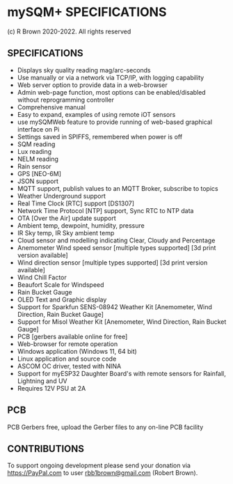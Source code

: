 # mySQM+ SPECIFICATIONS
(c) R Brown 2020-2022. All rights reserved  


## SPECIFICATIONS
 - Displays sky quality reading mag/arc-seconds
 - Use manually or via a network via TCP/IP, with logging capability
 - Web server option to provide data in a web-browser
 - Admin web-page function, most options can be enabled/disabled without reprogramming controller
 - Comprehensive manual
 - Easy to expand, examples of using remote iOT sensors
 - use mySQMWeb feature to provide running of web-based graphical interface on Pi
 - Settings saved in SPIFFS, remembered when power is off
 - SQM reading
 - Lux reading
 - NELM reading
 - Rain sensor
 - GPS [NEO-6M]
 - JSON support
 - MQTT support, publish values to an MQTT Broker, subscribe to topics
 - Weather Underground support
 - Real Time Clock [RTC] support [DS1307]
 - Network Time Protocol [NTP] support, Sync RTC to NTP data
 - OTA [Over the Air] update support
 - Ambient temp, dewpoint, humidity, pressure
 - IR Sky temp, IR Sky ambient temp
 - Cloud sensor and modelling indicating Clear, Cloudy and Percentage
 - Anemometer Wind speed sensor [multiple types supported] [3d print version available]
 - Wind direction sensor [multiple types supported] [3d print version available]
 - Wind Chill Factor
 - Beaufort Scale for Windspeed
 - Rain Bucket Gauge
 - OLED Text and Graphic display
 - Support for Sparkfun SENS-08942 Weather Kit [Anemometer, Wind Direction, Rain Bucket Gauge]
 - Support for Misol Weather Kit [Anemometer, Wind Direction, Rain Bucket Gauge]
 - PCB [gerbers available online for free]
 - Web-browser for remote operation
 - Windows application (Windows 11, 64 bit)
 - Linux application and source code
 - ASCOM OC driver, tested with NINA
 - Support for myESP32 Daughter Board's with remote sensors for Rainfall, Lightning and UV
 - Requires 12V PSU at 2A

## PCB
PCB Gerbers free, upload the Gerber files to any on-line PCB facility

## CONTRIBUTIONS
To support ongoing development please send your donation via https://PayPal.com to user rbb1brown@gmail.com (Robert Brown). 
